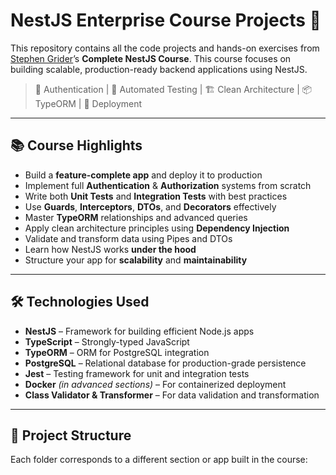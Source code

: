 # NestJS Enterprise Course Projects 🚀

This repository contains all the code projects and hands-on exercises from [Stephen Grider](https://www.udemy.com/user/sgslo/)’s **Complete NestJS Course**. This course focuses on building scalable, production-ready backend applications using NestJS.

> 🔐 Authentication | 🧪 Automated Testing | 🏗️ Clean Architecture | 📦 TypeORM | 🚀 Deployment

---

## 📚 Course Highlights

- Build a **feature-complete app** and deploy it to production
- Implement full **Authentication** & **Authorization** systems from scratch
- Write both **Unit Tests** and **Integration Tests** with best practices
- Use **Guards**, **Interceptors**, **DTOs**, and **Decorators** effectively
- Master **TypeORM** relationships and advanced queries
- Apply clean architecture principles using **Dependency Injection**
- Validate and transform data using Pipes and DTOs
- Learn how NestJS works **under the hood**
- Structure your app for **scalability** and **maintainability**

---

## 🛠️ Technologies Used

- **NestJS** – Framework for building efficient Node.js apps
- **TypeScript** – Strongly-typed JavaScript
- **TypeORM** – ORM for PostgreSQL integration
- **PostgreSQL** – Relational database for production-grade persistence
- **Jest** – Testing framework for unit and integration tests
- **Docker** *(in advanced sections)* – For containerized deployment
- **Class Validator & Transformer** – For data validation and transformation

---

## 📁 Project Structure

Each folder corresponds to a different section or app built in the course:

